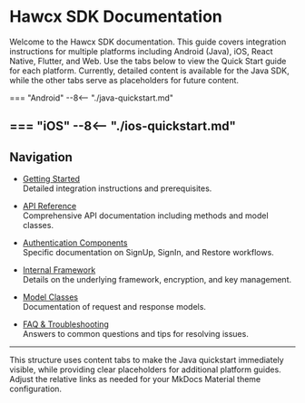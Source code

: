 # Hawcx SDK Documentation

Welcome to the Hawcx SDK documentation. This guide covers integration instructions for multiple platforms including Android (Java), iOS, React Native, Flutter, and Web. Use the tabs below to view the Quick Start guide for each platform. Currently, detailed content is available for the Java SDK, while the other tabs serve as placeholders for future content.

=== "Android"
    --8<-- "./java-quickstart.md"

=== "iOS"
    --8<-- "./ios-quickstart.md"
---

## Navigation

- [Getting Started](./getting-started.md)  
  Detailed integration instructions and prerequisites.
  
- [API Reference](./api-reference/index.md)  
  Comprehensive API documentation including methods and model classes.
  
- [Authentication Components](./authentication/index.md)  
  Specific documentation on SignUp, SignIn, and Restore workflows.
  
- [Internal Framework](./internal-framework/index.md)  
  Details on the underlying framework, encryption, and key management.
  
- [Model Classes](./model-classes.md)  
  Documentation of request and response models.
  
- [FAQ & Troubleshooting](./faq.md)  
  Answers to common questions and tips for resolving issues.

---

This structure uses content tabs to make the Java quickstart immediately visible, while providing clear placeholders for additional platform guides. Adjust the relative links as needed for your MkDocs Material theme configuration.

